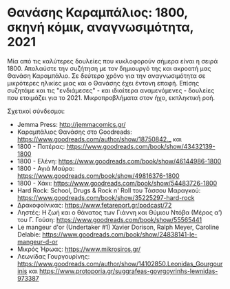 # Θανάσης Καραμπάλιος: 1800, σκηνή κόμικ, αναγνωσιμότητα, 2021

Μία από τις καλύτερες δουλείες που κυκλοφορούν σήμερα είναι η σειρά 1800. Απολαύστε την συζήτηση με τον δημιουργό της και ακροατή μας Θανάση Καραμπάλιο. Σε δεύτερο χρόνο για την αναγνωσιμότητα σε μικρότερες ηλικίες μιας και ο Θανάσης έχει έντονη επαφή. Επίσης συζητάμε και τις "ενδιάμεσες" - και ιδιαίτερα αναμενόμενες - δουλείες που ετοιμάζει για το 2021. Μικροπροβλήματα στον ήχο, εκπληκτική ροή.

Σχετικοί σύνδεσμοι:

- Jemma Press: <http://jemmacomics.gr/>
- Καραμπάλιος Θανάσης στο Goodreads: <https://www.goodreads.com/author/show/18750842._> και 
- 1800 - Πατέρας: <https://www.goodreads.com/book/show/43432139-1800>
- 1800 - Ελένη: <https://www.goodreads.com/book/show/46144986-1800>
- 1800 - Αγιά Μαύρα: <https://www.goodreads.com/book/show/49816376-1800>
- 1800 - Χάκι: <https://www.goodreads.com/book/show/54483726-1800>
- Hard Rock: School, Drugs & Rock n' Roll του Τάσσου Μαραγκού: <https://www.goodreads.com/book/show/35225297-hard-rock>
- Δρακοφοίνικας: <https://www.fetareport.gr/podcast/72>
- Ληστές: Η ζωή και ο θάνατος των Γιάννη και Θύμιου Ντόβα (Μέρος α’) του Γ. Γούση: <https://www.goodreads.com/book/show/55565441>
- Le mangeur d'or (Undertaker #1) Xavier Dorison, Ralph Meyer, Caroline Delabie: <https://www.goodreads.com/book/show/24838141-le-mangeur-d-or>
- Μικρός Ήρωας: <https://www.mikrosiros.gr/>
- Λεωνίδας Γουργουρίνης: <https://www.goodreads.com/author/show/14102850.Leonidas_Gourgourinis> και <https://www.protoporia.gr/suggrafeas-goyrgoyrinhs-lewnidas-973387>

